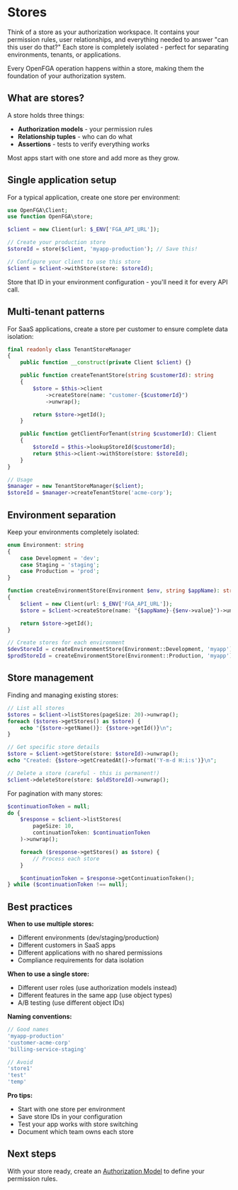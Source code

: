 # Stores

Think of a store as your authorization workspace. It contains your permission rules, user relationships, and everything needed to answer "can this user do that?" Each store is completely isolated - perfect for separating environments, tenants, or applications.

Every OpenFGA operation happens within a store, making them the foundation of your authorization system.

## What are stores?

A store holds three things:

- **Authorization models** - your permission rules
- **Relationship tuples** - who can do what
- **Assertions** - tests to verify everything works

Most apps start with one store and add more as they grow.

## Single application setup

For a typical application, create one store per environment:

```php
use OpenFGA\Client;
use function OpenFGA\store;

$client = new Client(url: $_ENV['FGA_API_URL']);

// Create your production store
$storeId = store($client, 'myapp-production'); // Save this!

// Configure your client to use this store
$client = $client->withStore(store: $storeId);
```

Store that ID in your environment configuration - you'll need it for every API call.

## Multi-tenant patterns

For SaaS applications, create a store per customer to ensure complete data isolation:

```php
final readonly class TenantStoreManager
{
    public function __construct(private Client $client) {}

    public function createTenantStore(string $customerId): string
    {
        $store = $this->client
            ->createStore(name: "customer-{$customerId}")
            ->unwrap();

        return $store->getId();
    }

    public function getClientForTenant(string $customerId): Client
    {
        $storeId = $this->lookupStoreId($customerId);
        return $this->client->withStore(store: $storeId);
    }
}

// Usage
$manager = new TenantStoreManager($client);
$storeId = $manager->createTenantStore('acme-corp');
```

## Environment separation

Keep your environments completely isolated:

```php
enum Environment: string
{
    case Development = 'dev';
    case Staging = 'staging';
    case Production = 'prod';
}

function createEnvironmentStore(Environment $env, string $appName): string
{
    $client = new Client(url: $_ENV['FGA_API_URL']);
    $store = $client->createStore(name: "{$appName}-{$env->value}")->unwrap();

    return $store->getId();
}

// Create stores for each environment
$devStoreId = createEnvironmentStore(Environment::Development, 'myapp');
$prodStoreId = createEnvironmentStore(Environment::Production, 'myapp');
```

## Store management

Finding and managing existing stores:

```php
// List all stores
$stores = $client->listStores(pageSize: 20)->unwrap();
foreach ($stores->getStores() as $store) {
    echo "{$store->getName()}: {$store->getId()}\n";
}

// Get specific store details
$store = $client->getStore(store: $storeId)->unwrap();
echo "Created: {$store->getCreatedAt()->format('Y-m-d H:i:s')}\n";

// Delete a store (careful - this is permanent!)
$client->deleteStore(store: $oldStoreId)->unwrap();
```

For pagination with many stores:

```php
$continuationToken = null;
do {
    $response = $client->listStores(
        pageSize: 10,
        continuationToken: $continuationToken
    )->unwrap();

    foreach ($response->getStores() as $store) {
        // Process each store
    }

    $continuationToken = $response->getContinuationToken();
} while ($continuationToken !== null);
```

## Best practices

**When to use multiple stores:**

- Different environments (dev/staging/production)
- Different customers in SaaS apps
- Different applications with no shared permissions
- Compliance requirements for data isolation

**When to use a single store:**

- Different user roles (use authorization models instead)
- Different features in the same app (use object types)
- A/B testing (use different object IDs)

**Naming conventions:**

```php
// Good names
'myapp-production'
'customer-acme-corp'
'billing-service-staging'

// Avoid
'store1'
'test'
'temp'
```

**Pro tips:**

- Start with one store per environment
- Save store IDs in your configuration
- Test your app works with store switching
- Document which team owns each store

## Next steps

With your store ready, create an [Authorization Model](Models.md) to define your permission rules.
